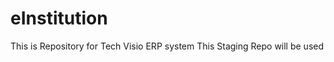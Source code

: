 eInstitution
============

This is Repository for Tech Visio ERP system
This Staging Repo will be used
